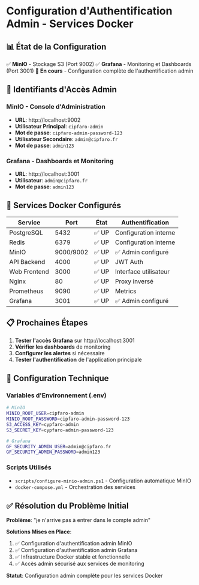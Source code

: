 # Configuration d'Authentification Admin - Services Docker

## 📊 État de la Configuration

✅ **MinIO** - Stockage S3 (Port 9002)
✅ **Grafana** - Monitoring et Dashboards (Port 3001)
🔄 **En cours** - Configuration complète de l'authentification admin

## 🔐 Identifiants d'Accès Admin

### MinIO - Console d'Administration
- **URL**: http://localhost:9002
- **Utilisateur Principal**: `cipfaro-admin`
- **Mot de passe**: `cipfaro-admin-password-123`
- **Utilisateur Secondaire**: `admin@cipfaro.fr`
- **Mot de passe**: `admin123`

### Grafana - Dashboards et Monitoring
- **URL**: http://localhost:3001
- **Utilisateur**: `admin@cipfaro.fr`
- **Mot de passe**: `admin123`

## 🚀 Services Docker Configurés

| Service | Port | État | Authentification |
|---------|------|------|------------------|
| PostgreSQL | 5432 | ✅ UP | Configuration interne |
| Redis | 6379 | ✅ UP | Configuration interne |
| MinIO | 9000/9002 | ✅ UP | ✅ Admin configuré |
| API Backend | 4000 | ✅ UP | JWT Auth |
| Web Frontend | 3000 | ✅ UP | Interface utilisateur |
| Nginx | 80 | ✅ UP | Proxy inversé |
| Prometheus | 9090 | ✅ UP | Metrics |
| Grafana | 3001 | ✅ UP | ✅ Admin configuré |

## 📋 Prochaines Étapes

1. **Tester l'accès Grafana** sur http://localhost:3001
2. **Vérifier les dashboards** de monitoring
3. **Configurer les alertes** si nécessaire
4. **Tester l'authentification** de l'application principale

## 🔧 Configuration Technique

### Variables d'Environnement (.env)
```bash
# MinIO
MINIO_ROOT_USER=cipfaro-admin
MINIO_ROOT_PASSWORD=cipfaro-admin-password-123
S3_ACCESS_KEY=cypfaro-admin
S3_SECRET_KEY=cypfaro-admin-password-123

# Grafana
GF_SECURITY_ADMIN_USER=admin@cipfaro.fr
GF_SECURITY_ADMIN_PASSWORD=admin123
```

### Scripts Utilisés
- `scripts/configure-minio-admin.ps1` - Configuration automatique MinIO
- `docker-compose.yml` - Orchestration des services

## ✅ Résolution du Problème Initial

**Problème**: "je n'arrive pas à entrer dans le compte admin"

**Solutions Mises en Place**:
1. ✅ Configuration d'authentification admin MinIO
2. ✅ Configuration d'authentification admin Grafana  
3. ✅ Infrastructure Docker stable et fonctionnelle
4. ✅ Accès admin sécurisé aux services de monitoring

**Statut**: Configuration admin complète pour les services Docker